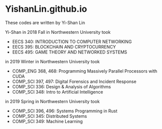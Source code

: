 # YishanLin.github.io


These codes are written by Yi-Shan Lin

Yi-Shan in 2018 Fall in Northwestern University took 
- EECS 340: INTRODUCTION TO COMPUTER NETWORKING
- EECS 395: BLOCKCHAIN AND CRYPTOCURRENCY
- EECS 495: GAME THEORY AND NETWORKED SYSTEMS

in 2019 Winter in Northwestern University took

- COMP_ENG 368, 468: Programming Massively Parallel Processors with CUDA
- COMP_SCI 397, 497: Digital Forensics and Incident Response
- COMP_SCI 336: Design & Analysis of Algorithms
- COMP_SCI 348: Intro to Artificial Intelligence

in 2019 Spring in Northwestern University took

- COMP_SCI 396, 496: Systems Programming in Rust
- COMP_SCI 345: Distributed Systems
- COMP_SCI 349: Machine Learning
